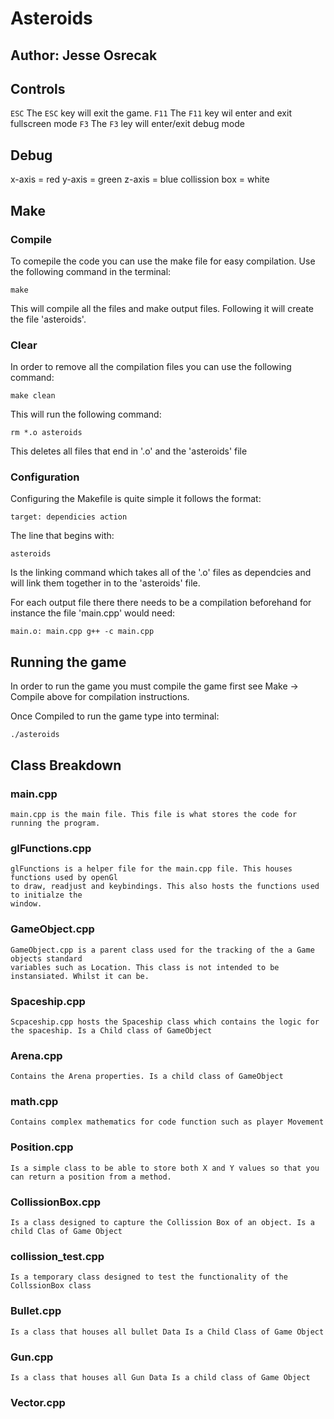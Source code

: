# Asteroids

## Author: Jesse Osrecak

## Controls 
`ESC` The `ESC` key will exit the game.
`F11` The `F11` key wil enter and exit fullscreen mode
`F3` The `F3` ley will enter/exit debug mode


## Debug
x-axis = red
y-axis = green
z-axis = blue
collission box = white


## Make

### Compile
To comepile the code you can use the make file for easy compilation. Use the following command in the 
terminal:

`make`

This will compile all the files and make output files. Following it will create the file 'asteroids'.

### Clear
In order to remove all the compilation files you can use the following command:

`make clean`

This will run the following command:

`rm *.o asteroids`

This deletes all files that end in '.o' and the 'asteroids' file

### Configuration
Configuring the Makefile is quite simple it follows the format:

`target: dependicies
    action`

The line that begins with: 

`asteroids` 

Is the linking command which takes all of the '.o' files as dependcies and will link them together
in to the 'asteroids' file.

For each output file there there needs to be a compilation beforehand for instance the file 
'main.cpp' would need:

`main.o: main.cpp
    g++ -c main.cpp`

## Running the game
In order to run the game you must compile the game first see Make -> Compile above for compilation 
instructions. 

Once Compiled to run the game type into terminal:

 `./asteroids`

## Class Breakdown

### main.cpp
    main.cpp is the main file. This file is what stores the code for running the program.
    

### glFunctions.cpp
    glFunctions is a helper file for the main.cpp file. This houses functions used by openGl 
    to draw, readjust and keybindings. This also hosts the functions used to initialze the
    window.

### GameObject.cpp
    GameObject.cpp is a parent class used for the tracking of the a Game objects standard 
    variables such as Location. This class is not intended to be instansiated. Whilst it can be.

### Spaceship.cpp
    Scpaceship.cpp hosts the Spaceship class which contains the logic for the spaceship. Is a Child class of GameObject

### Arena.cpp
    Contains the Arena properties. Is a child class of GameObject

### math.cpp
    Contains complex mathematics for code function such as player Movement

### Position.cpp
    Is a simple class to be able to store both X and Y values so that you can return a position from a method.

### CollissionBox.cpp
    Is a class designed to capture the Collission Box of an object. Is a child Clas of Game Object

### collission_test.cpp 
    Is a temporary class designed to test the functionality of the CollssionBox class

### Bullet.cpp
    Is a class that houses all bullet Data Is a Child Class of Game Object

### Gun.cpp
    Is a class that houses all Gun Data Is a child class of Game Object

### Vector.cpp